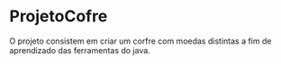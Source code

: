 # ProjetoCofre
O projeto consistem em criar um corfre com moedas distintas a fim de aprendizado das ferramentas do java.
